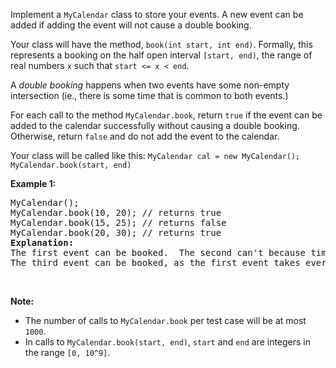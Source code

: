 <p>Implement a <code>MyCalendar</code> class to store your events. A new event can be added if adding the event will not cause a double booking.</p>

<p>Your class will have the method, <code>book(int start, int end)</code>. Formally, this represents a booking on the half open interval <code>[start, end)</code>, the range of real numbers <code>x</code> such that <code>start &lt;= x &lt; end</code>.</p>

<p>A <i>double booking</i> happens when two events have some non-empty intersection (ie., there is some time that is common to both events.)</p>

<p>For each call to the method <code>MyCalendar.book</code>, return <code>true</code> if the event can be added to the calendar successfully without causing a double booking. Otherwise, return <code>false</code> and do not add the event to the calendar.</p>
Your class will be called like this: <code>MyCalendar cal = new MyCalendar();</code> <code>MyCalendar.book(start, end)</code>

<p><b>Example 1:</b></p>

<pre>
MyCalendar();
MyCalendar.book(10, 20); // returns true
MyCalendar.book(15, 25); // returns false
MyCalendar.book(20, 30); // returns true
<b>Explanation:</b> 
The first event can be booked.  The second can&#39;t because time 15 is already booked by another event.
The third event can be booked, as the first event takes every time less than 20, but not including 20.
</pre>

<p>&nbsp;</p>

<p><b>Note:</b></p>

<ul>
	<li>The number of calls to <code>MyCalendar.book</code> per test case will be at most <code>1000</code>.</li>
	<li>In calls to <code>MyCalendar.book(start, end)</code>, <code>start</code> and <code>end</code> are integers in the range <code>[0, 10^9]</code>.</li>
</ul>

<p>&nbsp;</p>
